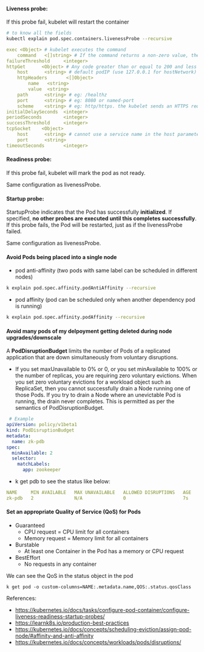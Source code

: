 #### Liveness probe:
If this probe fail, kubelet will restart the container
```sh
# to know all the fields
kubectl explain pod.spec.containers.livenessProbe --recursive
```
```yaml
exec <Object> # kubelet executes the command
    command   <[]string> # If the command returns a non-zero value, the kubelet kills the container and restarts it.
failureThreshold     <integer>
httpGet      <Object> # Any code greater than or equal to 200 and less than 400 indicates success. 
    host      <string> # default podIP (use 127.0.0.1 for hostNetwork)
    httpHeaders       <[]Object>
        name   <string>
        value  <string>
    path      <string> # eg: /healthz
    port      <string> # eg: 8080 or named-port
    scheme    <string> # eg: http/https. the kubelet sends an HTTPS request skipping the certificate verification
initialDelaySeconds  <integer>
periodSeconds        <integer>
successThreshold     <integer>
tcpSocket    <Object>
    host      <string> # cannot use a service name in the host parameter since the kubelet is unable to resolve it
    port      <string>
timeoutSeconds       <integer>
```

#### Readiness probe:
If this probe fail, kubelet will mark the pod as not ready.

Same configuration as livenessProbe.

#### Startup probe:
StartupProbe indicates that the Pod has successfully **initialized**. If specified, **no other probes are executed until this completes successfully**. If this probe fails, the Pod will be restarted, just as if the livenessProbe failed. 

Same configuration as livenessProbe.

#### Avoid Pods being placed into a single node
- pod anti-affinity (two pods with same label can be scheduled in different nodes)
```sh
k explain pod.spec.affinity.podAntiAffinity --recursive
```

- pod affinity (pod can be scheduled only when another dependency pod is running)
```sh
k explain pod.spec.affinity.podAffinity --recursive
```

#### Avoid many pods of my delpoyment getting deleted during node upgrades/downscale
 A **PodDisruptionBudget** limits the number of Pods of a replicated application that are down simultaneously from voluntary disruptions.

 - If you set maxUnavailable to 0% or 0, or you set minAvailable to 100% or the number of replicas, you are requiring zero voluntary evictions. When you set zero voluntary evictions for a workload object such as ReplicaSet, then you cannot successfully drain a Node running one of those Pods. If you try to drain a Node where an unevictable Pod is running, the drain never completes. This is permitted as per the semantics of PodDisruptionBudget.

```yaml
 # Example
apiVersion: policy/v1beta1
kind: PodDisruptionBudget
metadata:
  name: zk-pdb
spec:
  minAvailable: 2
  selector:
    matchLabels:
      app: zookeeper
```

- k get pdb <pdb-name> to see the status like below:
```yaml
NAME     MIN AVAILABLE   MAX UNAVAILABLE   ALLOWED DISRUPTIONS   AGE
zk-pdb   2               N/A               0                     7s
```

#### Set an appropriate Quality of Service (QoS) for Pods
- Guaranteed
    - CPU request = CPU limit for all containers
    - Memory request = Memory limit for all containers
- Burstable
    - At least one Container in the Pod has a memory or CPU request
- BestEffort
    - No requests in any container

We can see the QoS in the status object in the pod

```
k get pod -o custom-columns=NAME:.metadata.name,QOS:.status.qosClass
```

References:
- https://kubernetes.io/docs/tasks/configure-pod-container/configure-liveness-readiness-startup-probes/
- https://learnk8s.io/production-best-practices
- https://kubernetes.io/docs/concepts/scheduling-eviction/assign-pod-node/#affinity-and-anti-affinity
- https://kubernetes.io/docs/concepts/workloads/pods/disruptions/